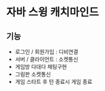 # 자바 스윙 캐치마인드

## 기능

- 로그인 / 회원가입 : 디비연결
- 서버 / 클라이언트 : 소켓통신
- 게임방 다대다 채팅구현
- 그림판 소켓통신
- 게임 스타트 후 턴 종료시 게임 종료